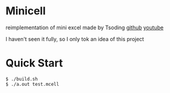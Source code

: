 # Minicell 

reimplementation of mini excel made by Tsoding [github](https://github.com/tsoding/minicel) [youtube](https://youtu.be/HCAgvKQDJng?si=GqhtzIKzmgeAiPwT)

I haven't seen it fully, so I only tok an idea of this project

# Quick Start

```console
$ ./build.sh
$ ./a.out test.mcell
```
